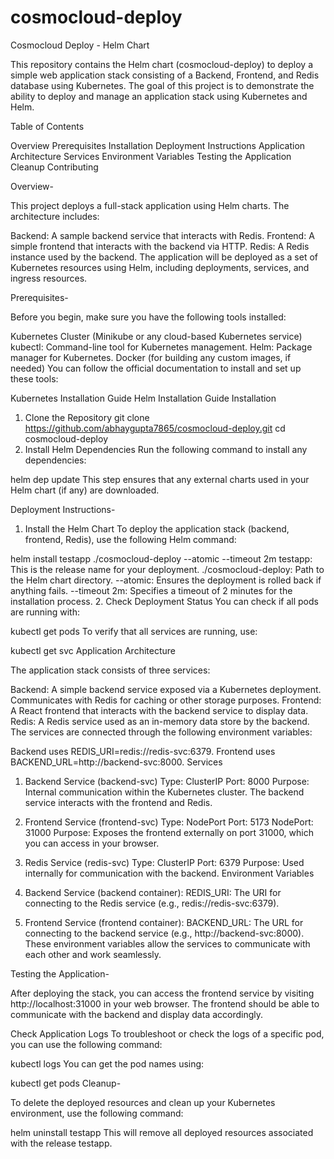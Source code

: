 # cosmocloud-deploy
Cosmocloud Deploy - Helm Chart

This repository contains the Helm chart (cosmocloud-deploy) to deploy a simple web application stack consisting of a Backend, Frontend, and Redis database using Kubernetes. The goal of this project is to demonstrate the ability to deploy and manage an application stack using Kubernetes and Helm.

Table of Contents

Overview 
Prerequisites 
Installation 
Deployment Instructions 
Application Architecture 
Services 
Environment Variables 
Testing the Application 
Cleanup 
Contributing 

Overview-

This project deploys a full-stack application using Helm charts. The architecture includes:

Backend: A sample backend service that interacts with Redis.
Frontend: A simple frontend that interacts with the backend via HTTP.
Redis: A Redis instance used by the backend.
The application will be deployed as a set of Kubernetes resources using Helm, including deployments, services, and ingress resources.

Prerequisites-

Before you begin, make sure you have the following tools installed:

Kubernetes Cluster (Minikube or any cloud-based Kubernetes service)
kubectl: Command-line tool for Kubernetes management.
Helm: Package manager for Kubernetes.
Docker (for building any custom images, if needed)
You can follow the official documentation to install and set up these tools:

Kubernetes Installation Guide
Helm Installation Guide
Installation

1. Clone the Repository
git clone https://github.com/abhaygupta7865/cosmocloud-deploy.git
cd cosmocloud-deploy
2. Install Helm Dependencies
Run the following command to install any dependencies:

helm dep update
This step ensures that any external charts used in your Helm chart (if any) are downloaded.

Deployment Instructions-

1. Install the Helm Chart
To deploy the application stack (backend, frontend, Redis), use the following Helm command:

helm install testapp ./cosmocloud-deploy --atomic --timeout 2m
testapp: This is the release name for your deployment.
./cosmocloud-deploy: Path to the Helm chart directory.
--atomic: Ensures the deployment is rolled back if anything fails.
--timeout 2m: Specifies a timeout of 2 minutes for the installation process.
2. Check Deployment Status
You can check if all pods are running with:

kubectl get pods
To verify that all services are running, use:

kubectl get svc
Application Architecture

The application stack consists of three services:

Backend:
A simple backend service exposed via a Kubernetes deployment.
Communicates with Redis for caching or other storage purposes.
Frontend:
A React frontend that interacts with the backend service to display data.
Redis:
A Redis service used as an in-memory data store by the backend.
The services are connected through the following environment variables:

Backend uses REDIS_URI=redis://redis-svc:6379.
Frontend uses BACKEND_URL=http://backend-svc:8000.
Services

1. Backend Service (backend-svc)
Type: ClusterIP
Port: 8000
Purpose: Internal communication within the Kubernetes cluster. The backend service interacts with the frontend and Redis.
2. Frontend Service (frontend-svc)
Type: NodePort
Port: 5173
NodePort: 31000
Purpose: Exposes the frontend externally on port 31000, which you can access in your browser.
3. Redis Service (redis-svc)
Type: ClusterIP
Port: 6379
Purpose: Used internally for communication with the backend.
Environment Variables

1. Backend Service (backend container):
REDIS_URI: The URI for connecting to the Redis service (e.g., redis://redis-svc:6379).
2. Frontend Service (frontend container):
BACKEND_URL: The URL for connecting to the backend service (e.g., http://backend-svc:8000).
These environment variables allow the services to communicate with each other and work seamlessly.

Testing the Application-

After deploying the stack, you can access the frontend service by visiting http://localhost:31000 in your web browser. The frontend should be able to communicate with the backend and display data accordingly.

Check Application Logs
To troubleshoot or check the logs of a specific pod, you can use the following command:

kubectl logs <pod-name>
You can get the pod names using:

kubectl get pods
Cleanup-

To delete the deployed resources and clean up your Kubernetes environment, use the following command:

helm uninstall testapp
This will remove all deployed resources associated with the release testapp.


